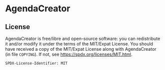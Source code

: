 # AgendaCreator

## License
AgendaCreator is free/libre and open-source software: you can redistribute it and/or modify it under the terms of the MIT/Expat License. You should have received a copy of the MIT/Expat License along with AgendaCreator (in file `COPYING`). If not, see <https://spdx.org/licenses/MIT.html>.

`SPDX-License-Identifier: MIT`
